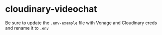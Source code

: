 # cloudinary-videochat

Be sure to update the `.env-example` file with Vonage and Cloudinary creds and rename it to `.env` 
